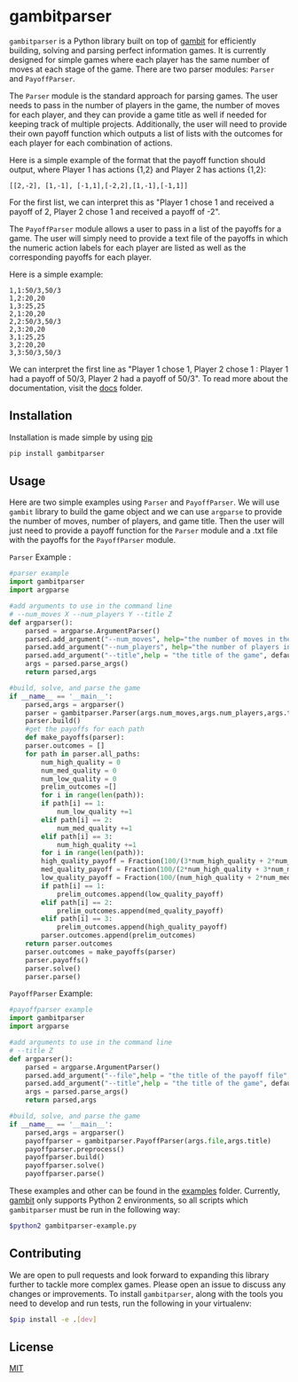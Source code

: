 ﻿# gambitparser

`gambitparser` is a Python library built on top of [gambit](https://gambitproject.readthedocs.io/en/latest/pyapi.html) for efficiently building, solving and parsing perfect information games. It is currently designed for simple games where each player has the same number of moves at each stage of the game. There are two parser modules: `Parser` and `PayoffParser`.

The `Parser` module is the standard approach for parsing games. The user needs to pass in the number of players in the game, the number of moves for each player, and they can provide a game title as well if needed for keeping track of multiple projects. Additionally, the user will need to provide their own payoff function which outputs a list of lists with the outcomes for each player for each combination of actions.

Here is a simple example of the format that the payoff function should output, where Player 1 has actions {1,2} and Player 2 has actions {1,2}:

	[[2,-2], [1,-1], [-1,1],[-2,2],[1,-1],[-1,1]]

For the first list, we can interpret this as "Player 1 chose 1 and received a payoff of 2, Player 2 chose 1 and received a payoff of -2".

The `PayoffParser` module allows a user to pass in a list of the payoffs for a game. The user will simply need to provide a text file of the payoffs in which the numeric action labels for each player are listed as well as the corresponding payoffs for each player.

Here is a simple example:

	1,1:50/3,50/3
	1,2:20,20
	1,3:25,25
	2,1:20,20
	2,2:50/3,50/3
	2,3:20,20
	3,1:25,25
	3,2:20,20
	3,3:50/3,50/3

We can interpret the first line as "Player 1 chose 1, Player 2 chose 1 : Player 1 had a payoff of 50/3, Player 2 had a payoff of 50/3". To read more about the documentation, visit the [docs](https://github.com/baileymorton989/gambitparser/tree/main/docs) folder.

## Installation

Installation is made simple by using [pip](https://pip.pypa.io/en/stable/)

```bash
pip install gambitparser
```

## Usage

Here are two simple examples using `Parser` and `PayoffParser`. We will use `gambit` library to build the game object and we can use `argparse` to provide the number of moves, number of players, and game title. Then the user will just need to provide a payoff function for the `Parser` module and a .txt file with the payoffs for the `PayoffParser` module.

`Parser` Example : 

```python
#parser example 	
import gambitparser
import argparse 

#add arguments to use in the command line
# --num_moves X --num_players Y --title Z
def argparser():
    parsed = argparse.ArgumentParser()
    parsed.add_argument("--num_moves", help="the number of moves in the game", default = 2)
    parsed.add_argument("--num_players", help="the number of players in the game", default =2)
    parsed.add_argument("--title",help = "the title of the game", default="Game")
    args = parsed.parse_args()
    return parsed,args

#build, solve, and parse the game
if __name__ == '__main__':
    parsed,args = argparser()
    parser = gambitparser.Parser(args.num_moves,args.num_players,args.title)
    parser.build()
    #get the payoffs for each path
    def make_payoffs(parser):
	parser.outcomes = []
	for path in parser.all_paths:
	    num_high_quality = 0
	    num_med_quality = 0
	    num_low_quality = 0
	    prelim_outcomes =[]
	    for i in range(len(path)):
		if path[i] == 1:
		    num_low_quality +=1
		elif path[i] == 2:
		    num_med_quality +=1
		elif path[i] == 3:
		    num_high_quality +=1
	    for i in range(len(path)):
		high_quality_payoff = Fraction(100/(3*num_high_quality + 2*num_med_quality + num_low_quality)).limit_denominator(10)
		med_quality_payoff = Fraction(100/(2*num_high_quality + 3*num_med_quality + 2*num_low_quality)).limit_denominator(10)
		low_quality_payoff = Fraction(100/(num_high_quality + 2*num_med_quality + 3*num_low_quality)).limit_denominator(10)
		if path[i] == 1:
		    prelim_outcomes.append(low_quality_payoff)
		elif path[i] == 2:
		    prelim_outcomes.append(med_quality_payoff)
		elif path[i] == 3:
		    prelim_outcomes.append(high_quality_payoff)                      
	    parser.outcomes.append(prelim_outcomes)
	return parser.outcomes
    parser.outcomes = make_payoffs(parser)
    parser.payoffs()
    parser.solve()
    parser.parse()
```

`PayoffParser` Example:

```python
#payoffparser example
import gambitparser
import argparse

#add arguments to use in the command line
# --title Z
def argparser():
    parsed = argparse.ArgumentParser()                            
    parsed.add_argument("--file",help = "the title of the payoff file", default='Simple_Game.txt')
    parsed.add_argument("--title",help = "the title of the game", default='Simple_Game')
    args = parsed.parse_args()
    return parsed,args

#build, solve, and parse the game
if __name__ == '__main__':
    parsed,args = argparser()
    payoffparser = gambitparser.PayoffParser(args.file,args.title)
    payoffparser.preprocess()
    payoffparser.build()
    payoffparser.solve()
    payoffparser.parse()
```

These examples and other can be found in the [examples](https://github.com/baileymorton989/gambitparser/tree/main/examples) folder. Currently, [gambit](https://gambitproject.readthedocs.io/en/latest/pyapi.html) only supports Python 2 environments, so all scripts which `gambitparser` must be run in the following way:

```bash
$python2 gambitparser-example.py
```

## Contributing
We are open to pull requests and look forward to expanding this library further to tackle more complex games. Please open an issue to discuss any changes or improvements.
To install `gambitparser`, along with the tools you need to develop and run tests, run the following in your virtualenv:

```bash
$pip install -e .[dev]
```

## License

[MIT](https://choosealicense.com/licenses/mit/)
